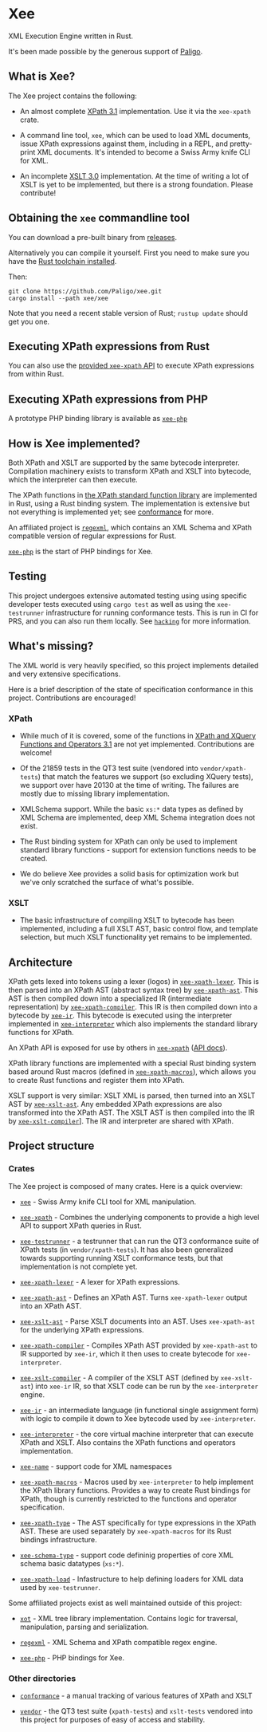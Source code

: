 # Xee

XML Execution Engine written in Rust.

It's been made possible by the generous support of
[Paligo](https://paligo.net/).

## What is Xee?

The Xee project contains the following:

- An almost complete [XPath 3.1](https://www.w3.org/TR/xpath-31/)
  implementation. Use it via the `xee-xpath` crate.

- A command line tool, `xee`, which can be used to load XML documents, issue
  XPath expressions against them, including in a REPL, and pretty-print XML
  documents. It's intended to become a Swiss Army knife CLI for XML.

- An incomplete [XSLT 3.0](https://www.w3.org/TR/xslt-30/) implementation. At
  the time of writing a lot of XSLT is yet to be implemented, but there is a
  strong foundation. Please contribute!

## Obtaining the `xee` commandline tool

You can download a pre-built binary from
[releases](https://github.com/Paligo/xee/releases).

Alternatively you can compile it yourself. First you need to make sure you have
the [Rust toolchain installed](https://www.rust-lang.org/tools/install).

Then:

```
git clone https://github.com/Paligo/xee.git
cargo install --path xee/xee
```

Note that you need a recent stable version of Rust; `rustup update` should get
you one.

## Executing XPath expressions from Rust

You can also use the [provided `xee-xpath`
API](https://docs.rs/xee-xpath/latest/xee_xpath/) to execute XPath expressions
from within Rust.

## Executing XPath expressions from PHP

A prototype PHP binding library is available as
[`xee-php`](https://github.com/Paligo/xee-php)

## How is Xee implemented?

Both XPath and XSLT are supported by the same bytecode interpreter. Compilation
machinery exists to transform XPath and XSLT into bytecode, which the
interpreter can then execute.

The XPath functions in [the XPath standard function
library](https://www.w3.org/TR/xpath-functions-31/) are implemented in Rust,
using a Rust binding system. The implementation is extensive but not everything
is implemented yet; see
[conformance](https://github.com/Paligo/xee/tree/main/conformance) for more.

An affiliated project is [`regexml`](https://github.com/Paligo/regexml), which
contains an XML Schema and XPath compatible version of regular expressions for
Rust. 

[`xee-php`](https://github.com/Paligo/xee-php) is the start of PHP bindings for
Xee.

## Testing

This project undergoes extensive automated testing using using specific
developer tests executed using `cargo test` as well as using the
`xee-testrunner` infrastructure for running conformance tests. This is run in
CI for PRS, and you can also run them locally. See [`hacking`](hacking.md) for
more information.

## What's missing?

The XML world is very heavily specified, so this project implements detailed
and very extensive specifications.

Here is a brief description of the state of specification conformance in this
project. Contributions are encouraged!

### XPath

- While much of it is covered, some of the functions in [XPath and XQuery
  Functions and Operators 3.1](https://www.w3.org/TR/xpath-functions-31/) are
  not yet implemented. Contributions are welcome!

- Of the 21859 tests in the QT3 test suite (vendored into `vendor/xpath-tests`)
  that match the features we support (so excluding XQuery tests), we support
  over have 20130 at the time of writing. The failures are mostly due to
  missing library implementation.

- XMLSchema support. While the basic `xs:*` data types as defined by XML Schema
  are implemented, deep XML Schema integration does not exist.

- The Rust binding system for XPath can only be used to implement standard
  library functions - support for extension functions needs to be created.

- We do believe Xee provides a solid basis for optimization work but we've only
  scratched the surface of what's possible.

### XSLT

- The basic infrastructure of compiling XSLT to bytecode has been implemented,
  including a full XSLT AST, basic control flow, and template selection, but
  much XSLT functionality yet remains to be implemented.

## Architecture

XPath gets lexed into tokens using a lexer (logos) in
[`xee-xpath-lexer`](xee-xpath-lexer). This is then parsed into an XPath AST
(abstract syntax tree) by [`xee-xpath-ast`](xee-xpath-ast). This AST is then
compiled down into a specialized IR (intermediate representation) by
[`xee-xpath-compiler`](xee-xpath-compiler). This IR is then compiled down
into a bytecode by [`xee-ir`](xee-ir). This bytecode is executed using the
interpreter implemented in [`xee-interpreter`](xee-interpreter) which also
implements the standard library functions for XPath.

An XPath API is exposed for use by others in [`xee-xpath`](xee-xpath) ([API
docs](https://docs.rs/xee-xpath/latest/xee_xpath/)).

XPath library functions are implemented with a special Rust binding system
based around Rust macros (defined in [`xee-xpath-macros`](xee-xpath-macros)),
which allows you to create Rust functions and register them into XPath.

XSLT support is very similar: XSLT XML is parsed, then turned into an XSLT AST
by [`xee-xslt-ast`](xee-xslt-ast). Any embedded XPath expressions are also
transformed into the XPath AST. The XSLT AST is then compiled into the IR by
[`xee-xslt-compiler`](xee-xslt-compiler)]. The IR and interpreter are shared with XPath.

## Project structure

### Crates

The Xee project is composed of many crates. Here is a quick overview:

- [`xee`](xee) - Swiss Army knife CLI tool for XML manipulation.

- [`xee-xpath`](xee-xpath) - Combines the underlying components to
  provide a high level API to support XPath queries in Rust.

- [`xee-testrunner`](xee-testrunner) - a testrunner that can run the
  QT3 conformance suite of XPath tests (in `vendor/xpath-tests`). It has also
  been generalized towards supporting running XSLT conformance tests, but that
  implementation is not complete yet.

- [`xee-xpath-lexer`](xee-xpath-lexer) - A lexer for XPath
  expressions.

- [`xee-xpath-ast`](xee-xpath-ast) - Defines an XPath AST. Turns
  `xee-xpath-lexer` output into an XPath AST.

- [`xee-xslt-ast`](xee-xslt-ast) - Parse XSLT documents into an AST. Uses
  `xee-xpath-ast` for the underlying XPath expressions.

- [`xee-xpath-compiler`](xee-xpath-compiler) - Compiles XPath AST provided by
  `xee-xpath-ast` to IR supported by `xee-ir`, which it then uses to create
  bytecode for `xee-interpreter`.

- [`xee-xslt-compiler`](xee-xslt-compiler) - A compiler of the XSLT AST
  (defined by `xee-xslt-ast`) into `xee-ir` IR, so that XSLT code can be run by
  the `xee-interpreter` engine.

- [`xee-ir`](xee-ir) - an intermediate language (in functional single
  assignment form) with logic to compile it down to Xee bytecode used by
  `xee-interpreter`.

- [`xee-interpreter`](xee-interpreter) - the core virtual machine interpreter
  that can execute XPath and XSLT. Also contains the XPath functions and
  operators implementation.

- [`xee-name`](xee-name) - support code for XML namespaces

- [`xee-xpath-macros`](xee-xpath-macros) - Macros used by `xee-interpreter` to
  help implement the XPath library functions. Provides a way to create Rust
  bindings for XPath, though is currently restricted to the functions and
  operator specification.

- [`xee-xpath-type`](xee-xpath-type) - The AST specifically for type
  expressions in the XPath AST. These are used separately by `xee-xpath-macros`
  for its Rust bindings infrastructure.

- [`xee-schema-type`](xee-schema-type) - support code defininig properties of
  core XML schema basic datatypes (`xs:*`).

- [`xee-xpath-load`](xee-xpath-load) - Infastructure to help defining loaders
  for XML data used by `xee-testrunner`.

Some affiliated projects exist as well maintained outside of this project:

- [`xot`](https://github.com/faassen/xot) - XML tree library implementation.
  Contains logic for traversal, manipulation, parsing and serialization.

- [`regexml`](https://github.com/Paligo/regexml) - XML Schema and XPath
  compatible regex engine.

- [`xee-php`](https://github.com/Paligo/xee-php) - PHP bindings for Xee.

### Other directories

- [`conformance`](conformance) - a manual tracking of various features of XPath
  and XSLT

- [`vendor`](vendor) - the QT3 test suite (`xpath-tests`) and `xslt-tests`
  vendored into this project for purposes of easy of access and stability.

